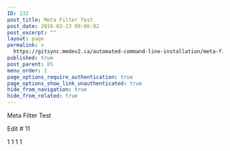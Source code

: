 ```yaml
---
ID: 132
post_title: Meta Filter Test
post_date: 2016-02-23 09:06:02
post_excerpt: ""
layout: page
permalink: >
  https://gitsync.mmdev2.ca/automated-command-line-installation/meta-filter-test/
published: true
post_parent: 85
menu_order: 2
page_options_require_authentication: true
page_options_show_link_unauthenticated: true
hide_from_navigation: true
hide_from_related: true
---
```

Meta Filter Test

Edit # 11

1 1 1 1
